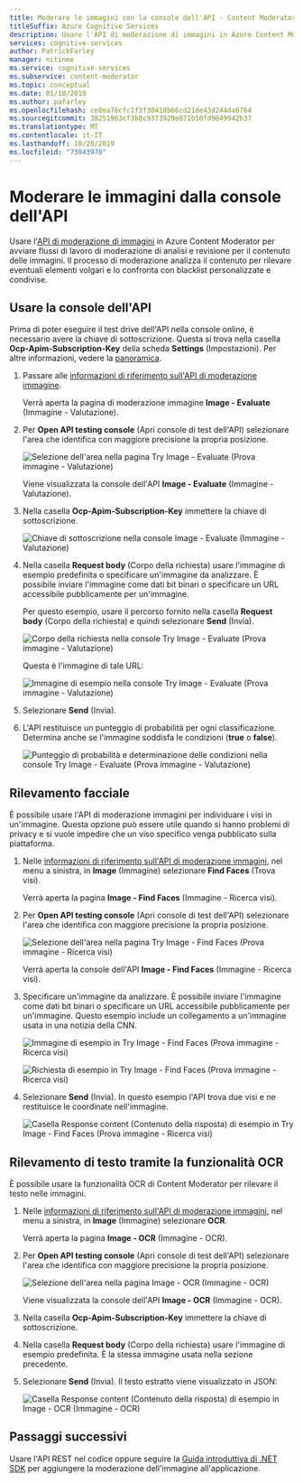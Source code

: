 ```yaml
---
title: Moderare le immagini con la console dell'API - Content Moderator
titleSuffix: Azure Cognitive Services
description: Usare l'API di moderazione di immagini in Azure Content Moderator per avviare flussi di lavoro di moderazione di analisi e revisione per il contenuto delle immagini.
services: cognitive-services
author: PatrickFarley
manager: nitinme
ms.service: cognitive-services
ms.subservice: content-moderator
ms.topic: conceptual
ms.date: 01/10/2019
ms.author: pafarley
ms.openlocfilehash: ce8ea76cfc1f3f30418b66cd21de43d244da6764
ms.sourcegitcommit: 38251963cf3b8c9373929e071b50fd9049942b37
ms.translationtype: MT
ms.contentlocale: it-IT
ms.lasthandoff: 10/29/2019
ms.locfileid: "73043970"
---
```

# <a name="moderate-images-from-the-api-console"></a>Moderare le immagini dalla console dell'API

Usare l'[API di moderazione di immagini](https://westus.dev.cognitive.microsoft.com/docs/services/57cf753a3f9b070c105bd2c1/operations/57cf753a3f9b070868a1f66c) in Azure Content Moderator per avviare flussi di lavoro di moderazione di analisi e revisione per il contenuto delle immagini. Il processo di moderazione analizza il contenuto per rilevare eventuali elementi volgari e lo confronta con blacklist personalizzate e condivise.

## <a name="use-the-api-console"></a>Usare la console dell'API
Prima di poter eseguire il test drive dell'API nella console online, è necessario avere la chiave di sottoscrizione. Questa si trova nella casella **Ocp-Apim-Subscription-Key** della scheda **Settings** (Impostazioni). Per altre informazioni, vedere la [panoramica](overview.md).

1. Passare alle [informazioni di riferimento sull'API di moderazione immagine](https://westus.dev.cognitive.microsoft.com/docs/services/57cf753a3f9b070c105bd2c1/operations/57cf753a3f9b070868a1f66c).

   Verrà aperta la pagina di moderazione immagine **Image - Evaluate** (Immagine - Valutazione).

2. Per **Open API testing console** (Apri console di test dell'API) selezionare l'area che identifica con maggiore precisione la propria posizione. 

   ![Selezione dell'area nella pagina Try Image - Evaluate (Prova immagine - Valutazione)](images/test-drive-region.png)
  
   Viene visualizzata la console dell'API **Image - Evaluate** (Immagine - Valutazione).

3. Nella casella **Ocp-Apim-Subscription-Key** immettere la chiave di sottoscrizione.

   ![Chiave di sottoscrizione nella console Image - Evaluate (Immagine - Valutazione)](images/try-image-api-1.PNG)

4. Nella casella **Request body** (Corpo della richiesta) usare l'immagine di esempio predefinita o specificare un'immagine da analizzare. È possibile inviare l'immagine come dati bit binari o specificare un URL accessibile pubblicamente per un'immagine. 

   Per questo esempio, usare il percorso fornito nella casella **Request body** (Corpo della richiesta) e quindi selezionare **Send** (Invia). 

   ![Corpo della richiesta nella console Try Image - Evaluate (Prova immagine - Valutazione)](images/try-image-api-2.PNG)

   Questa è l'immagine di tale URL:

   ![Immagine di esempio nella console Try Image - Evaluate (Prova immagine - Valutazione)](images/sample-image.jpg) 

5. Selezionare **Send** (Invia).

6. L'API restituisce un punteggio di probabilità per ogni classificazione. Determina anche se l'immagine soddisfa le condizioni (**true** o **false**). 

   ![Punteggio di probabilità e determinazione delle condizioni nella console Try Image - Evaluate (Prova immagine - Valutazione)](images/try-image-api-3.PNG)

## <a name="face-detection"></a>Rilevamento facciale

È possibile usare l'API di moderazione immagini per individuare i visi in un'immagine. Questa opzione può essere utile quando si hanno problemi di privacy e si vuole impedire che un viso specifico venga pubblicato sulla piattaforma. 

1. Nelle [informazioni di riferimento sull'API di moderazione immagini](https://westus.dev.cognitive.microsoft.com/docs/services/57cf753a3f9b070c105bd2c1/operations/57cf753a3f9b070868a1f66c), nel menu a sinistra, in **Image** (Immagine) selezionare **Find Faces** (Trova visi). 

   Verrà aperta la pagina **Image - Find Faces** (Immagine - Ricerca visi).

2. Per **Open API testing console** (Apri console di test dell'API) selezionare l'area che identifica con maggiore precisione la propria posizione. 

   ![Selezione dell'area nella pagina Try Image - Find Faces (Prova immagine - Ricerca visi)](images/test-drive-region.png)

   Verrà aperta la console dell'API **Image - Find Faces** (Immagine - Ricerca visi).

3. Specificare un'immagine da analizzare. È possibile inviare l'immagine come dati bit binari o specificare un URL accessibile pubblicamente per un'immagine. Questo esempio include un collegamento a un'immagine usata in una notizia della CNN.

   ![Immagine di esempio in Try Image - Find Faces (Prova immagine - Ricerca visi)](images/try-image-api-face-image.jpg)

   ![Richiesta di esempio in Try Image - Find Faces (Prova immagine - Ricerca visi)](images/try-image-api-face-request.png)

4. Selezionare **Send** (Invia). In questo esempio l'API trova due visi e ne restituisce le coordinate nell'immagine.

   ![Casella Response content (Contenuto della risposta) di esempio in Try Image - Find Faces (Prova immagine - Ricerca visi)](images/try-image-api-face-response.png)

## <a name="text-detection-via-ocr-capability"></a>Rilevamento di testo tramite la funzionalità OCR

È possibile usare la funzionalità OCR di Content Moderator per rilevare il testo nelle immagini.

1. Nelle [informazioni di riferimento sull'API di moderazione immagini](https://westus.dev.cognitive.microsoft.com/docs/services/57cf753a3f9b070c105bd2c1/operations/57cf753a3f9b070868a1f66c), nel menu a sinistra, in **Image** (Immagine) selezionare **OCR**. 

   Verrà aperta la pagina **Image - OCR** (Immagine - OCR).

2. Per **Open API testing console** (Apri console di test dell'API) selezionare l'area che identifica con maggiore precisione la propria posizione. 

   ![Selezione dell'area nella pagina Image - OCR (Immagine - OCR)](images/test-drive-region.png)

   Viene visualizzata la console dell'API **Image - OCR** (Immagine - OCR).

3. Nella casella **Ocp-Apim-Subscription-Key** immettere la chiave di sottoscrizione.

4. Nella casella **Request body** (Corpo della richiesta) usare l'immagine di esempio predefinita. È la stessa immagine usata nella sezione precedente.

5. Selezionare **Send** (Invia). Il testo estratto viene visualizzato in JSON:

   ![Casella Response content (Contenuto della risposta) di esempio in Image - OCR (Immagine - OCR)](images/try-image-api-ocr.PNG)

## <a name="next-steps"></a>Passaggi successivi

Usare l'API REST nel codice oppure seguire la [Guida introduttiva di .NET SDK](dotnet-sdk-quickstart.md) per aggiungere la moderazione dell'immagine all'applicazione.
